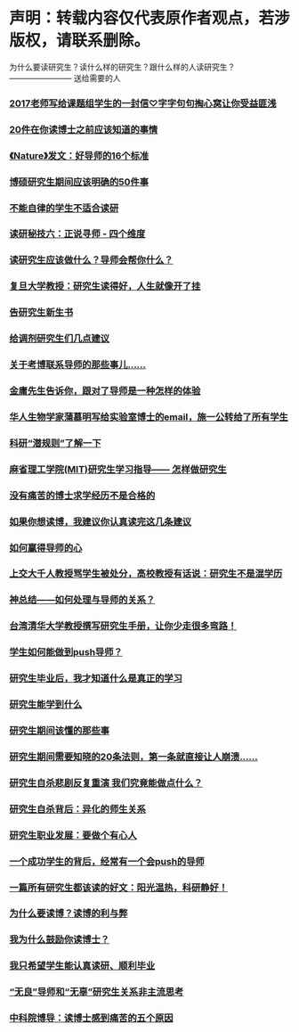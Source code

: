 # 声明：转载内容仅代表原作者观点，若涉版权，请联系删除。

为什么要读研究生？读什么样的研究生？跟什么样的人读研究生？
———————— 送给需要的人

### [2017老师写给课题组学生的一封信♡字字句句掏心窝让你受益匪浅](https://mp.weixin.qq.com/s/tgmm6LtyG6FmcmOi_UPp3A)

### [20件在你读博士之前应该知道的事情](https://mp.weixin.qq.com/s/gphzoi8YKcsaZApl3eQCWw)

### [《Nature》发文：好导师的16个标准](https://mp.weixin.qq.com/s/VoYHF5HRsOJRRrh_284KTA)

### [博硕研究生期间应该明确的50件事](https://mp.weixin.qq.com/s/_olsH36z5-wItyxzd7bz-Q)

### [不能自律的学生不适合读研](http://news.sciencenet.cn/sbhtmlnews/2018/11/340604.shtm?bsh_bid=2914332265&from=timeline&isappinstalled=0)

### [读研秘技六：正说寻师 - 四个维度](http://blog.sciencenet.cn/home.php?mod=space&uid=3389532&do=blog&id=1203854)

### [读研究生应该做什么？导师会帮你什么？](https://mp.weixin.qq.com/s/0sgLf4a0Jhz_RWg4g-cpcQ)

### [复旦大学教授：研究生读得好，人生就像开了挂](https://mp.weixin.qq.com/s/nYl9ugcRdjb7EZqkN-WCzQ)

### [告研究生新生书](https://mp.weixin.qq.com/s/K-ffihp3UOj9_RfNq9VrCA)

### [给调剂研究生们几点建议](https://mp.weixin.qq.com/s/rsufg4fZd1GiDVvqj0WCWQ)

### [关于考博联系导师的那些事儿……](https://mp.weixin.qq.com/s/EK8U9Ndw9Rbe9v2XJcA3sg)

### [金庸先生告诉你，跟对了导师是一种怎样的体验](https://mp.weixin.qq.com/s/6G3EJ4ta5HT74b5K_p6Orw)

### [华人生物学家蒲慕明写给实验室博士的email，施一公转给了所有学生](https://wenhui.whb.cn/third/baidu/201904/10/255005.html?sdkver=7cbb062d&clientprefetch=1&from=timeline&isappinstalled=0)

### [科研“潜规则”了解一下](https://mp.weixin.qq.com/s/iNG-bqnx5RrpPtsVVSCvjg)

### [麻省理工学院(MIT)研究生学习指导—— 怎样做研究生](https://mp.weixin.qq.com/s/3PUM4ZucqLY6ilH48wHukw)

### [没有痛苦的博士求学经历不是合格的](https://mp.weixin.qq.com/s/p8dpOueNYNIGV294ViHlKg)

### [如果你想读博，我建议你认真读完这几条建议](https://mp.weixin.qq.com/s/IyvnzH0OZtyeXv96xKPDTA)

### [如何赢得导师的心](https://mp.weixin.qq.com/s?__biz=MzIwMjk1OTc2MA==&mid=2247488614&amp;idx=1&amp;sn=d7a386f8552a897f9de0883b91cbbdf8&source=41%23wechat_redirect)

### [上交大千人教授骂学生被处分，高校教授有话说：研究生不是混学历](https://news.html5.qq.com/share/1578313705308813965?ch=060000&ctrid=1&dataSrc=96&data_type=1&docId=1578313705308813965&extenddata=%2526contentLevel%253D3%2526dataSrc%253D96%2526queryId%253D1553643466758%2526sGrayPlatFormModelId%253D101989%2523102836%2523103003%2523102744%2523102225%2523103436%2523103265%2523103205%2523103317%2523100773%2523103282%2523103467%2523101195%2523103355%2523101214%2523103297%2523103365%2523103358%2523103433%2523103398%2523103450%2526sModelId%253D101989%2523102836%2523103003%2523102744%2523102225%2523103436%2523103265%2523103205%2523103317%2523100773%2523103282%2523103467%2523101195%2523103355%2523101214%2523103297%2523103365%2523103358%2523103433%2523103398%2523103450%2526sStrategyId%253D59%2526subjectId%253D11012%2526zimeitiId%253Dqeh_6404636&pid=1&qbredirect&sc_id=9lSAskC&share=true&share_count=2&showAttach=1&showDate=1&tabId=0&tagId=0&url=http%253A%252F%252Fkuaibao.qq.com%252Fs%252F20190326A06P0C00&from=timeline&isappinstalled=0)

### [神总结——如何处理与导师的关系？](https://mp.weixin.qq.com/s/xSkDFTSyI5Fmoyds9grKZw)

### [台湾清华大学教授撰写研究生手册，让你少走很多弯路！](https://mp.weixin.qq.com/s/HODirk39mJH-OWAFClNDaQ)

### [学生如何能做到push导师？](https://mp.weixin.qq.com/s/A764z8ldXEFVptutnurx-w)

### [研究生毕业后，我才知道什么是真正的学习](https://mp.weixin.qq.com/s/XJ0tXkj90CkkcV-DgSYqpQ)

### [研究生能学到什么](https://mp.weixin.qq.com/s/ASqnV4lKiXWJ25E6-oOV9w)

### [研究生期间该懂的那些事](https://mp.weixin.qq.com/s/VlCvU0HokaFh5Wn1Vorq3g)

### [研究生期间需要知晓的20条法则，第一条就直接让人崩溃……](https://mp.weixin.qq.com/s/8RuPNrbGK2EuwPw23nylbA)

### [研究生自杀悲剧反复重演 我们究竟能做点什么？](https://mp.weixin.qq.com/s/CfubD4zsJqFMGz_aNsJdVA)

### [研究生自杀背后：异化的师生关系](https://mp.weixin.qq.com/s/JMM9gViv_FCZPwcO3x-5Yg)

### [研究生职业发展：要做个有心人](https://mp.weixin.qq.com/s/fyMqEIH2vNp0RFzWJpzKMw)

### [一个成功学生的背后，经常有一个会push的导师](https://mp.weixin.qq.com/s/HJDxmOFX8SBR6LIlwD11kw)

### [一篇所有研究生都该读的好文：阳光温热，科研静好！](https://mp.weixin.qq.com/s/_K3Bi471N1M_IyDgE50R0g)

### [为什么要读博？读博的利与弊](https://mp.weixin.qq.com/s?__biz=MzIxMjE5MTE4OA==&mid=2247489404&amp;idx=1&amp;sn=88c916715f1abe04c49451ccb1ce857f&source=41%23wechat_redirect)

### [我为什么鼓励你读博士？](https://mp.weixin.qq.com/s/aHokqm9rwDJK9MBJMIbuew)

### [我只希望学生能认真读研、顺利毕业](https://mp.weixin.qq.com/s/ggIZvDOwQ_wjfuyv5NDeXw)

### [“无良”导师和“无辜”研究生关系非主流思考](http://blog.sciencenet.cn/blog-3410526-1213196.html)

### [中科院博导：读博士感到痛苦的五个原因](https://mp.weixin.qq.com/s/Ugb9-V2X69-TP0PVw1BA2Q)



